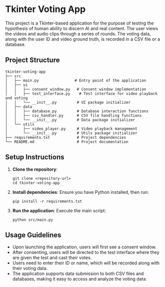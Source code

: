 # Tkinter Voting App

This project is a Tkinter-based application for the purpose of testing the hypothesis of human ability to discern AI and real content. The user views the videos and audio clips through a series of rounds. The voting data, along with the user ID and video ground truth, is recorded in a CSV file or a database. 

## Project Structure

```
tkinter-voting-app
├── src
│   ├── main.py                # Entry point of the application
│   ├── ui
│   │   ├── consent_window.py   # Consent window implementation
│   │   ├── test_interface.py    # Test interface for video playback and voting
│   │   └── __init__.py         # UI package initializer
│   ├── data
│   │   ├── database.py         # Database interaction functions
│   │   ├── csv_handler.py      # CSV file handling functions
│   │   └── __init__.py         # Data package initializer
│   └── utils
│       ├── video_player.py     # Video playback management
│       └── __init__.py         # Utils package initializer
├── requirements.txt            # Project dependencies
└── README.md                   # Project documentation
```

## Setup Instructions

1. **Clone the repository**:
   ```
   git clone <repository-url>
   cd tkinter-voting-app
   ```

2. **Install dependencies**:
   Ensure you have Python installed, then run:
   ```
   pip install -r requirements.txt
   ```

3. **Run the application**:
   Execute the main script:
   ```
   python src/main.py
   ```

## Usage Guidelines

- Upon launching the application, users will first see a consent window.
- After consenting, users will be directed to the test interface where they are given the test and cast their votes.
- Users need to enter their ID or name, which will be recorded along with their voting data.
- The application supports data submission to both CSV files and databases, making it easy to access and analyze the voting data.
